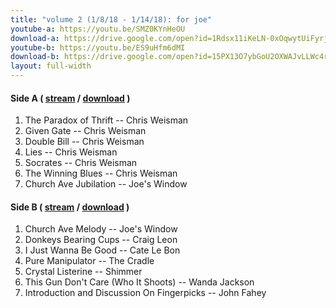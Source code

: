 ```yaml
---
title: "volume 2 (1/8/18 - 1/14/18): for joe"
youtube-a: https://youtu.be/SMZ0KYnHeOU
download-a: https://drive.google.com/open?id=1Rdsx11iKeLN-0xOqwytUiFyrj3T3-eNI
youtube-b: https://youtu.be/ES9uHfm6dMI
download-b: https://drive.google.com/open?id=15PX13O7ybGoU2OXWAJvLLWc4ry3maHFh 
layout: full-width 
---
```

#### Side A ( <a target="_blank" href="{{ page.youtube-a }}">stream</a> / <a target="_blank" href="{{ page.download-a }}">download</a> ) ####
1. The Paradox of Thrift -- Chris Weisman
2. Given Gate -- Chris Weisman
3. Double Bill -- Chris Weisman
4. Lies -- Chris Weisman
5. Socrates -- Chris Weisman
6. The Winning Blues -- Chris Weisman
7. Church Ave Jubilation -- Joe's Window

#### Side B ( <a target="_blank" href="{{ page.youtube-b }}">stream</a> / <a target="_blank" href="{{ page.download-b }}">download</a> ) ####
1. Church Ave Melody -- Joe's Window
2. Donkeys Bearing Cups -- Craig Leon
3. I Just Wanna Be Good -- Cate Le Bon
4. Pure Manipulator -- The Cradle
5. Crystal Listerine -- Shimmer
6. This Gun Don't Care (Who It Shoots) -- Wanda Jackson
7. Introduction and Discussion On Fingerpicks -- John Fahey
